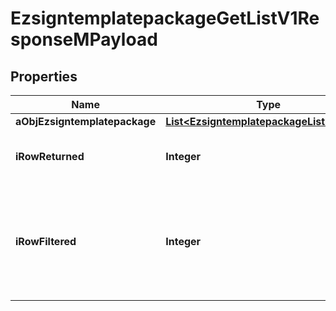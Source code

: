 

# EzsigntemplatepackageGetListV1ResponseMPayload

## Properties

Name | Type | Description | Notes
------------ | ------------- | ------------- | -------------
**aObjEzsigntemplatepackage** | [**List&lt;EzsigntemplatepackageListElement&gt;**](EzsigntemplatepackageListElement.md) |  | 
**iRowReturned** | **Integer** | The number of rows returned | 
**iRowFiltered** | **Integer** | The number of rows matching your filters (if any) or the total number of rows | 




